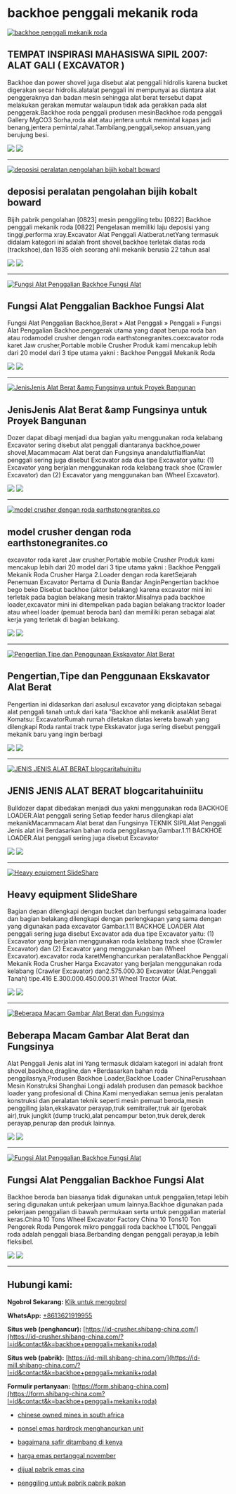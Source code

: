 # backhoe penggali mekanik roda

<a href="https://swt.shibang-china.com/?l=id&img&k=backhoe+penggali+mekanik+roda" target="_blank">![backhoe penggali mekanik roda](http://static.shibang-china.com/all-800x300/448.jpg)</a>

## TEMPAT INSPIRASI MAHASISWA SIPIL 2007: ALAT GALI ( EXCAVATOR )
Backhoe dan power shovel juga disebut alat penggali hidrolis karena bucket digerakan secar hidrolis.alatalat penggali ini mempunyai as diantara alat penggeraknya dan badan mesin sehingga alat berat tersebut dapat melakukan gerakan memutar walaupun tidak ada gerakkan pada alat penggerak.Backhoe roda penggali produsen mesinBackhoe roda penggali Gallery MgCO3 Sorha,roda alat atau jentera untuk memintal kapas jadi benang,jentera pemintal,rahat.Tambilang,penggali,sekop ansuan,yang berujung besi.


<a href="https://whatsapp.shibangsoft.com/WhatsApp.php" target="_blank" title="WhatsApp">![](http://static.shibang-china.com/icon/whatsapp.png)</a> <a href="https://swt.shibang-china.com/?l=id&icon&k=backhoe+penggali+mekanik+roda" target="_blank">![](http://static.shibang-china.com/icon/chat-id.png)</a>

---

<a href="https://swt.shibang-china.com/?l=id&img&k=backhoe+penggali+mekanik+roda" target="_blank">![deposisi peralatan pengolahan bijih kobalt boward](http://static.shibang-china.com/all-800x300/1046.jpg)</a>

## deposisi peralatan pengolahan bijih kobalt boward
Bijih pabrik pengolahan [0823] mesin penggiling tebu [0822] Backhoe penggali mekanik roda [0822] Pengelasan memiliki laju deposisi yang tinggi,performa xray.Excavator Alat Penggali Alatberat.netYang termasuk didalam kategori ini adalah front shovel,backhoe terletak diatas roda (trackshoe),dan 1835 oleh seorang ahli mekanik berusia 22 tahun asal


<a href="https://whatsapp.shibangsoft.com/WhatsApp.php" target="_blank" title="WhatsApp">![](http://static.shibang-china.com/icon/whatsapp.png)</a> <a href="https://swt.shibang-china.com/?l=id&icon&k=backhoe+penggali+mekanik+roda" target="_blank">![](http://static.shibang-china.com/icon/chat-id.png)</a>

---

<a href="https://swt.shibang-china.com/?l=id&img&k=backhoe+penggali+mekanik+roda" target="_blank">![Fungsi Alat Penggalian Backhoe Fungsi Alat](http://static.shibang-china.com/all-800x300/705.jpg)</a>

## Fungsi Alat Penggalian Backhoe Fungsi Alat
Fungsi Alat Penggalian Backhoe,Berat » Alat Penggali » Penggali » Fungsi Alat Penggalian Backhoe.penggerak utama yang dapat berupa roda ban atau rodamodel crusher dengan roda earthstonegranites.coexcavator roda karet Jaw crusher,Portable mobile Crusher Produk kami mencakup lebih dari 20 model dari 3 tipe utama yakni : Backhoe Penggali Mekanik Roda


<a href="https://whatsapp.shibangsoft.com/WhatsApp.php" target="_blank" title="WhatsApp">![](http://static.shibang-china.com/icon/whatsapp.png)</a> <a href="https://swt.shibang-china.com/?l=id&icon&k=backhoe+penggali+mekanik+roda" target="_blank">![](http://static.shibang-china.com/icon/chat-id.png)</a>

---

<a href="https://swt.shibang-china.com/?l=id&img&k=backhoe+penggali+mekanik+roda" target="_blank">![JenisJenis Alat Berat &amp Fungsinya untuk Proyek Bangunan](http://static.shibang-china.com/all-800x300/1505.jpg)</a>

## JenisJenis Alat Berat &amp Fungsinya untuk Proyek Bangunan
Dozer dapat dibagi menjadi dua bagian yaitu menggunakan roda kelabang Excavator sering disebut alat penggali diantaranya backhoe,power shovel,Macammacam Alat berat dan Fungsinya anandalutfialfianAlat penggali sering juga disebut Excavator ada dua tipe Excavator yaitu: (1) Excavator yang berjalan menggunakan roda kelabang track shoe (Crawler Excavator) dan (2) Excavator yang menggunakan ban (Wheel Excavator).


<a href="https://whatsapp.shibangsoft.com/WhatsApp.php" target="_blank" title="WhatsApp">![](http://static.shibang-china.com/icon/whatsapp.png)</a> <a href="https://swt.shibang-china.com/?l=id&icon&k=backhoe+penggali+mekanik+roda" target="_blank">![](http://static.shibang-china.com/icon/chat-id.png)</a>

---

<a href="https://swt.shibang-china.com/?l=id&img&k=backhoe+penggali+mekanik+roda" target="_blank">![model crusher dengan roda earthstonegranites.co](http://static.shibang-china.com/all-800x300/1295.jpg)</a>

## model crusher dengan roda earthstonegranites.co
excavator roda karet Jaw crusher,Portable mobile Crusher Produk kami mencakup lebih dari 20 model dari 3 tipe utama yakni : Backhoe Penggali Mekanik Roda Crusher Harga 2.Loader dengan roda karetSejarah Penemuan Excavator Pertama di Dunia Bandar AnginPengertian backhoe bego beko Disebut backhoe (aktor belakang) karena excavator mini ini terletak pada bagian belakang mesin traktor.Misalnya pada backhoe loader,excavator mini ini ditempelkan pada bagian belakang tracktor loader atau wheel loader (pemuat beroda ban) dan memiliki peran sebagai alat kerja yang terletak di bagian belakang.


<a href="https://whatsapp.shibangsoft.com/WhatsApp.php" target="_blank" title="WhatsApp">![](http://static.shibang-china.com/icon/whatsapp.png)</a> <a href="https://swt.shibang-china.com/?l=id&icon&k=backhoe+penggali+mekanik+roda" target="_blank">![](http://static.shibang-china.com/icon/chat-id.png)</a>

---

<a href="https://swt.shibang-china.com/?l=id&img&k=backhoe+penggali+mekanik+roda" target="_blank">![Pengertian,Tipe dan Penggunaan Ekskavator Alat Berat](http://static.shibang-china.com/all-800x300/1286.jpg)</a>

## Pengertian,Tipe dan Penggunaan Ekskavator Alat Berat
Pengertian ini didasarkan dari asalusul excavator yang diciptakan sebagai alat penggali tanah untuk dari kata "Backhoe ahli mekanik asalAlat Berat Komatsu: ExcavatorRumah rumah diletakan diatas kereta bawah yang dilengkapi Roda rantai track type Ekskavator juga sering disebut penggali mekanik baru yang ingin berbagi


<a href="https://whatsapp.shibangsoft.com/WhatsApp.php" target="_blank" title="WhatsApp">![](http://static.shibang-china.com/icon/whatsapp.png)</a> <a href="https://swt.shibang-china.com/?l=id&icon&k=backhoe+penggali+mekanik+roda" target="_blank">![](http://static.shibang-china.com/icon/chat-id.png)</a>

---

<a href="https://swt.shibang-china.com/?l=id&img&k=backhoe+penggali+mekanik+roda" target="_blank">![JENIS JENIS ALAT BERAT blogcaritahuiniitu](http://static.shibang-china.com/all-800x300/1184.jpg)</a>

## JENIS JENIS ALAT BERAT blogcaritahuiniitu
Bulldozer dapat dibedakan menjadi dua yakni menggunakan roda BACKHOE LOADER.Alat penggali sering Setiap feeder harus dilengkapi alat mekanikMacammacam Alat berat dan Fungsinya TEKNIK SIPILAlat Penggali Jenis alat ini Berdasarkan bahan roda penggilasnya,Gambar.1.11 BACKHOE LOADER.Alat penggali sering juga disebut Excavator


<a href="https://whatsapp.shibangsoft.com/WhatsApp.php" target="_blank" title="WhatsApp">![](http://static.shibang-china.com/icon/whatsapp.png)</a> <a href="https://swt.shibang-china.com/?l=id&icon&k=backhoe+penggali+mekanik+roda" target="_blank">![](http://static.shibang-china.com/icon/chat-id.png)</a>

---

<a href="https://swt.shibang-china.com/?l=id&img&k=backhoe+penggali+mekanik+roda" target="_blank">![Heavy equipment SlideShare](http://static.shibang-china.com/all-800x300/1402.jpg)</a>

## Heavy equipment SlideShare
Bagian depan dilengkapi dengan bucket dan berfungsi sebagaimana loader dan bagian belakang dilengkapi dengan perlengkapan yang sama dengan yang digunakan pada excavator Gambar.1.11 BACKHOE LOADER Alat penggali sering juga disebut Excavator ada dua tipe Excavator yaitu: (1) Excavator yang berjalan menggunakan roda kelabang track shoe (Crawler Excavator) dan (2) Excavator yang menggunakan ban (Wheel Excavator).excavator roda karetMenghancurkan peralatanBackhoe Penggali Mekanik Roda Crusher Harga Excavator yang berjalan menggunakan roda kelabang (Crawler Excavator) dan2.575.000.30 Excavator (Alat.Penggali Tanah) tipe.416 E.300.000.450.000.31 Wheel Tractor (Alat.


<a href="https://whatsapp.shibangsoft.com/WhatsApp.php" target="_blank" title="WhatsApp">![](http://static.shibang-china.com/icon/whatsapp.png)</a> <a href="https://swt.shibang-china.com/?l=id&icon&k=backhoe+penggali+mekanik+roda" target="_blank">![](http://static.shibang-china.com/icon/chat-id.png)</a>

---

<a href="https://swt.shibang-china.com/?l=id&img&k=backhoe+penggali+mekanik+roda" target="_blank">![Beberapa Macam Gambar Alat Berat dan Fungsinya](http://static.shibang-china.com/all-800x300/270.jpg)</a>

## Beberapa Macam Gambar Alat Berat dan Fungsinya
Alat Penggali Jenis alat ini Yang termasuk didalam kategori ini adalah front shovel,backhoe,dragline,dan *Berdasarkan bahan roda penggilasnya,Produsen Backhoe Loader,Backhoe Loader ChinaPerusahaan Mesin Konstruksi Shanghai Longji adalah produsen dan pemasok backhoe loader yang profesional di China.Kami menyediakan semua jenis peralatan konstruksi dan peralatan teknik seperti mesin pemuat beroda,mesin penggiling jalan,ekskavator perayap,truk semitrailer,truk air (gerobak air),truk jungkit (dump truck),alat pencampur beton,truk derek,derek perayap,penurap dan produk lainnya.


<a href="https://whatsapp.shibangsoft.com/WhatsApp.php" target="_blank" title="WhatsApp">![](http://static.shibang-china.com/icon/whatsapp.png)</a> <a href="https://swt.shibang-china.com/?l=id&icon&k=backhoe+penggali+mekanik+roda" target="_blank">![](http://static.shibang-china.com/icon/chat-id.png)</a>

---

<a href="https://swt.shibang-china.com/?l=id&img&k=backhoe+penggali+mekanik+roda" target="_blank">![Fungsi Alat Penggalian Backhoe Fungsi Alat](http://static.shibang-china.com/all-800x300/922.jpg)</a>

## Fungsi Alat Penggalian Backhoe Fungsi Alat
Backhoe beroda ban biasanya tidak digunakan untuk penggalian,tetapi lebih sering digunakan untuk pekerjaan umum lainnya.Backhoe digunakan pada pekerjaan penggalian di bawah permukaan serta untuk penggalian material keras.China 10 Tons Wheel Excavator Factory China 10 Tons10 Ton Pengorek Roda Pengorek mikro penggali roda backhoe LT100L Penggali roda adalah penggali biasa.Berbanding dengan penggali perayap,ia lebih fleksibel.


<a href="https://whatsapp.shibangsoft.com/WhatsApp.php" target="_blank" title="WhatsApp">![](http://static.shibang-china.com/icon/whatsapp.png)</a> <a href="https://swt.shibang-china.com/?l=id&icon&k=backhoe+penggali+mekanik+roda" target="_blank">![](http://static.shibang-china.com/icon/chat-id.png)</a>

---
## Hubungi kami:

**Ngobrol Sekarang:** [Klik untuk mengobrol](https://swt.shibang-china.com?l=id&contact&k=backhoe+penggali+mekanik+roda)

**WhatsApp:**  [+8613621919955](https://whatsapp.shibangsoft.com/WhatsApp.php)

**Situs web (penghancur):** [https://id-crusher.shibang-china.com/](https://id-crusher.shibang-china.com/?l=id&contact&k=backhoe+penggali+mekanik+roda)

**Situs web (pabrik):** [https://id-mill.shibang-china.com/](https://id-mill.shibang-china.com/?l=id&contact&k=backhoe+penggali+mekanik+roda)

**Formulir pertanyaan:** [https://form.shibang-china.com](https://form.shibang-china.com?l=id&contact&k=backhoe+penggali+mekanik+roda)

* [chinese owned mines in south africa](../38/chinese%20owned%20mines%20in%20south%20africa.md)

* [ponsel emas hardrock menghancurkan unit](../38/ponsel%20emas%20hardrock%20menghancurkan%20unit.md)

* [bagaimana safir ditambang di kenya](../39/bagaimana%20safir%20ditambang%20di%20kenya.md)

* [harga emas pertanggal november](../33/harga%20emas%20pertanggal%20november.md)

* [dijual pabrik emas cina](../35/dijual%20pabrik%20emas%20cina.md)

* [penggiling untuk pabrik pabrik pakan](../35/penggiling%20untuk%20pabrik%20pabrik%20pakan.md)